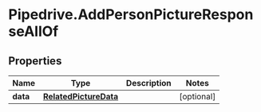 # Pipedrive.AddPersonPictureResponseAllOf

## Properties

Name | Type | Description | Notes
------------ | ------------- | ------------- | -------------
**data** | [**RelatedPictureData**](RelatedPictureData.md) |  | [optional] 


